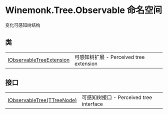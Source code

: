 # Winemonk.Tree.Observable 命名空间


变化可感知树结构



## 类
<table>
<tr>
<td><a href="T_Winemonk_Tree_Observable_IObservableTreeExtension.md">IObservableTreeExtension</a></td>
<td>可感知树扩展 - Perceived tree extension</td></tr>
</table>

## 接口
<table>
<tr>
<td><a href="T_Winemonk_Tree_Observable_IObservableTree_1.md">IObservableTree(TTreeNode)</a></td>
<td>可感知树接口 - Perceived tree interface</td></tr>
</table>